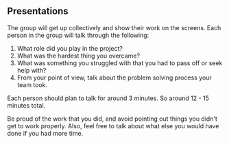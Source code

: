## Presentations

The group will get up collectively and show their work on the screens. Each person in the group will talk through the following:

1. What role did you play in the project?
2. What was the hardest thing you overcame?
3. What was something you struggled with that you had to pass off or seek help with?
4. From your point of view, talk about the problem solving process your team took.

Each person should plan to talk for around 3 minutes. So around 12 - 15 minutes total. 

Be proud of the work that you did, and avoid pointing out things you didn't get to work properly. Also, feel free to talk about what else you would have done if you had more time.